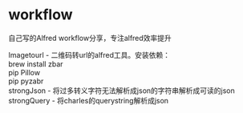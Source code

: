 # workflow
自己写的Alfred workflow分享，专注alfred效率提升

Imagetourl - 二维码转url的alfred工具。安装依赖：<br/>
brew install zbar<br/>
pip Pillow<br/>
pip pyzabr<br/>
strongJson - 将过多转义字符无法解析成json的字符串解析成可读的json<br/>
strongQuery - 将charles的querystring解析成json
